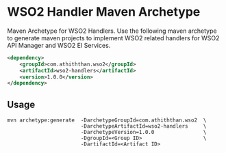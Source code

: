 # WSO2 Handler Maven Archetype <!-- omit in toc -->

Maven Archetype for WSO2 Handlers. Use the following maven archetype to generate maven projects to implement WSO2 related handlers for WSO2 API Manager and WSO2 EI Services.

```xml
<dependency>
    <groupId>com.athiththan.wso2</groupId>
    <artifactId>wso2-handlers</artifactId>
    <version>1.0.0</version>
</dependency>
```

## Usage

```shell
mvn archetype:generate  -DarchetypeGroupId=com.athiththan.wso2  \
                        -DarchetypeArtifactId=wso2-handlers     \
                        -DarchetypeVersion=1.0.0                \
                        -DgroupId=<Group ID>                    \
                        -DartifactId=<Artifact ID>
```
